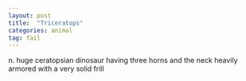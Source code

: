```yaml
---
layout: post
title:  "Triceratops"
categories: animal
tag: fail
---
```

<SPAN>n.</SPAN> <SPAN>huge ceratopsian dinosaur having three horns and the neck heavily armored with a very solid frill</SPAN>